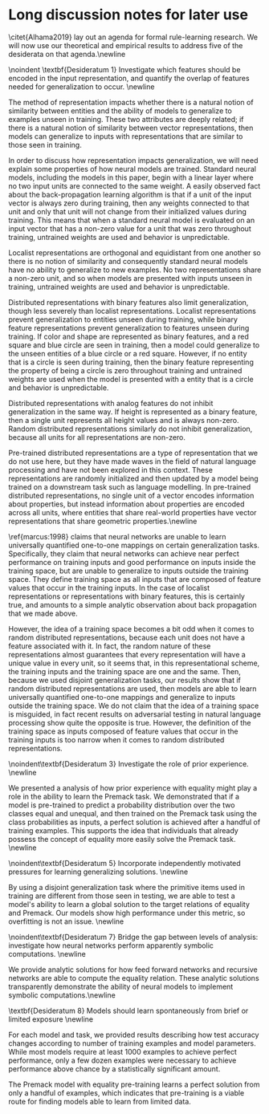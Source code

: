 # Long discussion notes for later use

\citet{Alhama2019} lay out an agenda for formal rule-learning research. We will now use our theoretical and empirical results to address five of the desiderata on that agenda.\newline



\noindent \textbf{Desideratum 1} Investigate which features should be
encoded in the input representation, and quantify the overlap
of features needed for generalization to occur.
\newline

The method of representation impacts whether there is a natural notion of similarity between entities and the ability of models to generalize to examples unseen in training. These two attributes are deeply related; if there is a natural notion of similarity between vector representations, then models can generalize to inputs with representations that are similar to those seen in training.

In order to discuss how representation impacts generalization, we will need explain some properties of how neural models are trained. Standard neural models, including the models in this paper, begin with a linear layer where no two input units are connected to the same weight. A easily observed fact about the back-propagation learning algorithm is that if a unit of the input vector is always zero during training, then any weights connected to that unit and only that unit will not change from their initialized values during training. This means that when a standard neural model is evaluated on an input vector that has a non-zero value for a unit that was zero throughout training, untrained weights are used and behavior is unpredictable.

Localist representations are orthogonal and equidistant from one another so there is no notion of similarity and consequently standard neural models have no ability to generalize to new examples. No two representations share a non-zero unit, and so when models are presented with inputs unseen in training, untrained weights are used and behavior is unpredictable.

Distributed representations with binary features also limit generalization, though less severely than localist representations. Localist representations prevent generalization to entities unseen during training, while binary feature representations prevent generalization to features unseen during training. If color and shape are represented as binary features, and a red square and blue circle are seen in training, then a model could generalize to the unseen entities of a blue circle or a red square. However, if no entity that is a circle is seen during training, then the binary feature representing the property of being a circle is zero throughout training and untrained weights are used when the model is presented with a entity that is a circle and behavior is unpredictable.

Distributed representations with analog features do not inhibit generalization in the same way. If height is represented as a binary feature, then a single unit represents all height values and is always non-zero. Random distributed representations similarly do not inhibit generalization, because all units for all representations are non-zero.

Pre-trained distributed representations are a type of representation that we do not use here, but they have made waves in the field of natural language processing and have not been explored in this context. These representations are randomly initialized and then updated by a model being trained on a downstream task such as language modelling. In pre-trained distributed representations, no single unit of a vector encodes information about properties, but instead information about properties are encoded across all units, where entities that share real-world properties have vector representations that share geometric properties.\newline

\ref{marcus:1998} claims that neural networks are unable to learn universally quantified one-to-one mappings on certain generalization tasks. Specifically, they claim that neural networks can achieve near perfect performance on training inputs and good performance on inputs inside the training space, but are unable to generalize to inputs outside the training space. They define training space as all inputs that are composed of feature values that occur in the training inputs. In the case of localist representations or representations with binary features, this is certainly true, and amounts to a simple analytic observation about back propagation that we made above.

However, the idea of a training space becomes a bit odd when it comes to random distributed representations, because each unit does not have a feature associated with it. In fact, the random nature of these representations almost guarantees that every representation will have a unique value in every unit, so it seems that, in this representational scheme, the training inputs and the training space are one and the same. Then, because we used disjoint generalization tasks, our results show that if random distributed representations are used, then models are able to learn universally quantified one-to-one mappings and generalize to inputs outside the training space. We do not claim that the idea of a training space is misguided, in fact recent results on adversarial testing in natural language processing show quite the opposite is true. However, the definition of the training space as inputs composed of feature values that occur in the training inputs is too narrow when it comes to random distributed representations.


\noindent\textbf{Desideratum 3} Investigate the role of prior experience.
\newline

We presented a analysis of how prior experience with equality might play a role in the ability to learn the Premack task. We demonstrated that if a model is pre-trained to predict a probability distribution over the two classes equal and unequal, and then trained on the Premack task using the class probabilities as inputs, a perfect solution is achieved after a handful of training examples. This supports the idea that individuals that already possess the concept of equality more easily solve the Premack task. \newline

\noindent\textbf{Desideratum 5} Incorporate independently motivated pressures for learning generalizing solutions.
\newline

By using a disjoint generalization task where the primitive items used in training are different from those seen in testing, we are able to test a model's ability to learn a global solution to the target relations of equality and Premack. Our models show high performance under this metric, so overfitting is not an issue. \newline


\noindent\textbf{Desideratum 7} Bridge the gap between levels of analysis: investigate how neural networks perform apparently symbolic computations.
\newline

We provide analytic solutions for how feed forward networks and recursive networks are able to compute the equality relation. These analytic solutions transparently demonstrate the ability of neural models to implement symbolic computations.\newline


\textbf{Desideratum 8} Models should learn spontaneously from
brief or limited exposure
\newline

For each model and task, we provided results describing how test accuracy changes according to number of training examples and model parameters. While most models require at least 1000 examples to achieve perfect performance, only a few dozen examples were necessary to achieve performance above chance by a statistically significant amount.

The Premack model with equality pre-training learns a perfect solution from only a handful of examples, which indicates that pre-training is a viable route for finding models able to learn from limited data.
